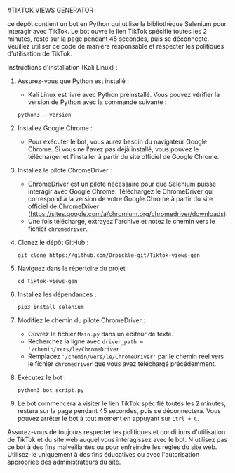 #TIKTOK VIEWS GENERATOR




ce dépôt contient un bot en Python qui utilise la bibliothèque Selenium pour interagir avec TikTok. Le bot ouvre le lien TikTok spécifié toutes les 2 minutes, reste sur la page pendant 45 secondes, puis se déconnecte. Veuillez utiliser ce code de manière responsable et respecter les politiques d'utilisation de TikTok.

Instructions d'installation (Kali Linux) :
1. Assurez-vous que Python est installé :
   - Kali Linux est livré avec Python préinstallé. Vous pouvez vérifier la version de Python avec la commande suivante :
   ```
   python3 --version
   ```

2. Installez Google Chrome :
   - Pour exécuter le bot, vous aurez besoin du navigateur Google Chrome. Si vous ne l'avez pas déjà installé, vous pouvez le télécharger et l'installer à partir du site officiel de Google Chrome.

3. Installez le pilote ChromeDriver :
   - ChromeDriver est un pilote nécessaire pour que Selenium puisse interagir avec Google Chrome. Téléchargez le ChromeDriver qui correspond à la version de votre Google Chrome à partir du site officiel de ChromeDriver (https://sites.google.com/a/chromium.org/chromedriver/downloads).
   - Une fois téléchargé, extrayez l'archive et notez le chemin vers le fichier `chromedriver`.

4. Clonez le dépôt GitHub :
   ```
   git clone https://github.com/Drpickle-git/Tiktok-views-gen
   ```

5. Naviguez dans le répertoire du projet :
   ```
   cd Tiktok-views-gen
   ```

6. Installez les dépendances :
   ```
   pip3 install selenium
   ```

7. Modifiez le chemin du pilote ChromeDriver :
   - Ouvrez le fichier `Main.py` dans un éditeur de texte.
   - Recherchez la ligne avec `driver_path = '/chemin/vers/le/ChromeDriver'`.
   - Remplacez `'/chemin/vers/le/ChromeDriver'` par le chemin réel vers le fichier `chromedriver` que vous avez téléchargé précédemment.

8. Exécutez le bot :
   ```
   python3 bot_script.py
   ```

9. Le bot commencera à visiter le lien TikTok spécifié toutes les 2 minutes, restera sur la page pendant 45 secondes, puis se déconnectera. Vous pouvez arrêter le bot à tout moment en appuyant sur `Ctrl + C`.

Assurez-vous de toujours respecter les politiques et conditions d'utilisation de TikTok et du site web auquel vous interagissez avec le bot. N'utilisez pas ce bot à des fins malveillantes ou pour enfreindre les règles du site web. Utilisez-le uniquement à des fins éducatives ou avec l'autorisation appropriée des administrateurs du site.
